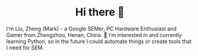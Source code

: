<h1 align='center'>Hi there 👋</h1>
I'm Liu, Zheng (Mark) - a Google SEMer, PC Hardware Enthusiast and Gamer from Zhengzhou, Henan, China.
🌱 I’m interested in and currently learning Python, so in the future I could automate things or create tools that I need for SEM.
<!--
**foolstuck/foolstuck** is a ✨ _special_ ✨ repository because its `README.md` (this file) appears on your GitHub profile.

Here are some ideas to get you started:

- 🔭 I’m currently working on ...
- 🌱 I’m currently learning ...
- 👯 I’m looking to collaborate on ...
- 🤔 I’m looking for help with ...
- 💬 Ask me about ...
- 📫 How to reach me: ...
- 😄 Pronouns: ...
- ⚡ Fun fact: ...
-->
